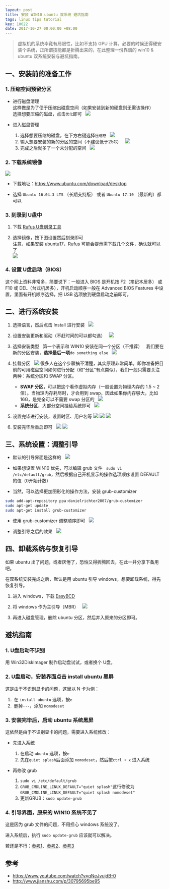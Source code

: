 ```yaml
---
layout: post
title: 安装 WIN10 ubuntu 双系统 避坑指南
tags: linux tips tutorial
key: 10022
date: 2017-10-27 00:00:00 +08:00
---
```


> 虚拟机的系统毕竟有局限性，比如不支持 GPU 计算，必要的时候还得硬安装个系统，正所谓技能都是折腾出来的，在此整理一份靠谱的 win10 & ubuntu 双系统安装与避坑指南。 

<!--more-->

## 一、安装前的准备工作

### 1. 压缩空间预留分区

- 进行磁盘清理  
    这样做是为了便于压缩出磁盘空间（如果安装到新的硬盘则无需该操作）  
    选择想要压缩的磁盘，点击`优化`即可  
    ![](http://ors3vio5q.bkt.clouddn.com/17-10-27/95147729.jpg) 

- 进入磁盘管理  
    1. 选择想要压缩的磁盘，在下方右键选择`压缩卷`  
    ![](http://ors3vio5q.bkt.clouddn.com/17-10-27/72147014.jpg)
    1. 输入想要安装的新的分区的空间（不建议低于25G）  
    ![](http://ors3vio5q.bkt.clouddn.com/17-10-27/45771251.jpg)
    1. 完成之后就多了一个未分配的空间  
    ![](http://ors3vio5q.bkt.clouddn.com/17-10-27/19832788.jpg)

### 2. 下载系统镜像 

![](http://ors3vio5q.bkt.clouddn.com/17-10-27/78087853.jpg)

- 下载地址：<https://www.ubuntu.com/download/desktop> 

- 选择 `Ubuntu 16.04.3 LTS` （长期支持版） 或者 `Ubuntu 17.10` （最新的）都可以 

### 3. 刻录到 U盘中 

1. 下载 [Rufus U盘刻录工具](https://rufus.akeo.ie/?locale=zh_CN) 

1. 选择镜像，按下图设置然后刻录即可  
注意，如果安装 ubuntu17，Rufus 可能会提示需下载几个文件，确认就可以了  
![](http://ors3vio5q.bkt.clouddn.com/17-10-29/23818782.jpg)

### 4. 设置 U盘启动（BIOS） 
这个网上资料非常多，简要说下：一般进入 BIOS 是开机按 F2（笔记本居多） 或 F10 或 DEL（台式机居多），开机启动顺序一般在 Advanced BIOS Features 中设置，里面有开机顺序选择，把 USB 选项放到硬盘启动之前即可。 

## 二、进行系统安装 
1. 选择语言，然后点击 Install 进行安装  
![](http://ors3vio5q.bkt.clouddn.com/17-10-27/16386801.jpg)

1. 设置安装更新和驱动（不赶时间的可以都勾选）  
![](http://ors3vio5q.bkt.clouddn.com/17-10-27/17286168.jpg)

1. 选择安装类型  
第一个表示和 WIN10 安装在同一个分区（不推荐）  
我们要在新的分区安装，**选择最后一项**`do something else`  
![](http://ors3vio5q.bkt.clouddn.com/17-10-27/79399326.jpg)

1. 挂载分区  
![](http://ors3vio5q.bkt.clouddn.com/17-10-27/41458940.jpg)
很多人在这个步骤搞不清楚，其实原理非常简单，即你准备把目前的可用磁盘空间如何进行分配（和“分区”有点类似），我们一般只需要关注两种：系统分区和 SWAP 分区。  
    - **SWAP 分区**，可以把这个看作虚拟内存（一般设置为物理内存的 1.5 ~ 2 倍）。当物理内存耗尽时，才会用到 swap，因此如果你内存够大，比如 16G，是完全可以不需要 swap 分区的  
    ![](http://ors3vio5q.bkt.clouddn.com/17-10-27/82256506.jpg)
    - **系统分区**，大部分空间挂给系统即可  
    ![](http://ors3vio5q.bkt.clouddn.com/17-10-27/91051437.jpg)

1. 设置完毕进行安装，设置时区、用户名等 
![](http://ors3vio5q.bkt.clouddn.com/17-10-27/92391780.jpg)
![](http://ors3vio5q.bkt.clouddn.com/17-10-27/17902599.jpg)
![](http://ors3vio5q.bkt.clouddn.com/17-10-27/26486827.jpg)

1. 安装完毕后重启即可  
![](http://ors3vio5q.bkt.clouddn.com/17-10-27/82821297.jpg)
![](http://ors3vio5q.bkt.clouddn.com/17-10-27/52786370.jpg)

## 三、系统设置：调整引导 

- 默认的引导界面是这样的  
![](http://ors3vio5q.bkt.clouddn.com/17-10-27/76479014.jpg)

- 如果想设置 WIN10 优先，可以编辑 grub 文件  
`sudo vi /etc/default/grub`，然后根据自己开机显示的操作选项顺序设置 DEFAULT 的值（0开始计数） 

- 当然，可以选择更加图形化的操作方法，安装 grub-customizer  

```bash 
sudo add-apt-repository ppa:danielrichter2007/grub-customizer 
sudo apt-get update 
sudo apt-get install grub-customizer 
``` 

- 使用 grub-customizer 调整顺序即可  
![](http://ors3vio5q.bkt.clouddn.com/17-10-27/82149141.jpg)

- 调整引导之后的效果  
![](http://ors3vio5q.bkt.clouddn.com/17-10-27/58481060.jpg)

## 四、卸载系统与恢复引导 
如果 ubuntu 出了问题，或者厌倦了，恐怕又得折腾回去，在此一并分享下备用吧。 

在双系统安装完成之后，默认是用 ubuntu 引导 windows，想要卸载系统，得先恢复引导。 

1. 进入 windows，下载 [EasyBCD](http://neosmart.net/EasyBCD/) 

1. 将 windows 作为主引导（MBR）  
![](http://ors3vio5q.bkt.clouddn.com/17-10-27/86495946.jpg)

1. 再进入磁盘管理，删除 ubuntu 分区，然后并入原来的分区即可。 

## 避坑指南 

### 1. U盘启动不识别 
用 Win32DiskImager 制作启动盘试试，或者换个 U盘。 

### 2. U盘启动，安装界面点击 install ubuntu 黑屏 
这是由于不识别显卡的问题，这里以 N 卡为例： 

1.  在 `install ubuntu` 选项，按`e` 
2.  删掉`---`，添加 `nomodeset` 

### 3. 安装完毕后，启动 ubuntu 系统黑屏 
这依然是由于不识别显卡的问题，需要进入系统修改： 

- 先进入系统 
    1. 在启动 `ubuntu` 选项，按`e` 
    1. 先在`quiet splash`后面添加 `nomodeset`，然后按`ctrl + x` 进入系统 

- 再修改 grub 
    1. `sudo vi /etc/default/grub` 
    1. `GRUB_CMDLINE_LINUX_DEFAULT="quiet splash"`这行修改为`GRUB_CMDLINE_LINUX_DEFAULT="quiet splash nomodeset"` 
    1. 更新GRUB：`sudo update-grub` 

### 4. 引导界面，原来的 WIN10 系统不见了 
这是因为 grub 文件的问题，不用担心 windows 系统没了。 

进入系统后，执行 `sudo update-grub` 应该就可以解决。 

若还是不行：[参考1](http://blog.csdn.net/zhanghuoding/article/details/42588241)、[参考2](http://www.cnblogs.com/hanggegege/p/6056750.html)、[参考3](https://askubuntu.com/questions/435160/cant-boot-windows-7-after-installing-ubuntu) 

## 参考 
- <https://www.youtube.com/watch?v=qNeJvujdB-0>
- <http://www.jianshu.com/p/30795695be95>

